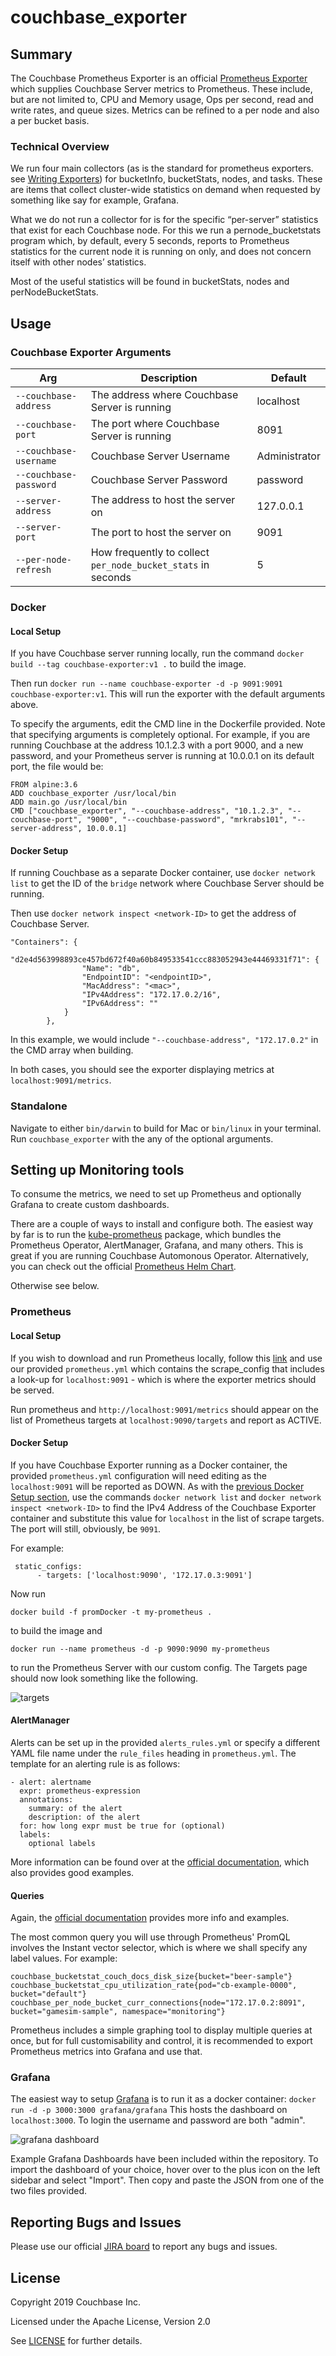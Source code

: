 # couchbase_exporter

## Summary

The Couchbase Prometheus Exporter is an official [Prometheus Exporter](https://prometheus.io/docs/instrumenting/exporters/) which supplies Couchbase Server metrics to Prometheus.
These include, but are not limited to, CPU and Memory usage, Ops per second, read and write rates, and queue sizes. 
Metrics can be refined to a per node and also a per bucket basis. 

### Technical Overview

We run four main collectors (as is the standard for prometheus exporters. see [Writing Exporters](https://prometheus.io/docs/instrumenting/writing_exporters/)) for bucketInfo, bucketStats, nodes, and tasks. These are items that collect cluster-wide statistics on demand when requested by something like say for example, Grafana. 

What we do not run a collector for is for the specific “per-server” statistics that exist for each Couchbase node. For this we run a pernode_bucketstats program which, by default, every 5 seconds, reports to Prometheus statistics for the current node it is running on only, and does not concern itself with other nodes’ statistics. 

Most of the useful statistics will be found in bucketStats, nodes and perNodeBucketStats. 

## Usage

### Couchbase Exporter Arguments
| Arg | Description | Default |
| ------- | ------- | ------------|
| `--couchbase-address` | The address where Couchbase Server is running | localhost  |
| `--couchbase-port` | The port where Couchbase Server is running | 8091  |
| `--couchbase-username` | Couchbase Server Username | Administrator |
| `--couchbase-password` | Couchbase Server Password | password |
| `--server-address` | The address to host the server on | 127.0.0.1 | 
| `--server-port` | The port to host the server on | 9091 |
| `--per-node-refresh` | How frequently to collect `per_node_bucket_stats` in seconds | 5 |

### Docker

#### Local Setup

If you have Couchbase server running locally, run the command `docker build --tag couchbase-exporter:v1 .` to build the image.

Then run `docker run --name couchbase-exporter -d -p 9091:9091 couchbase-exporter:v1`.
This will run the exporter with the default arguments above.

To specify the arguments, edit the CMD line in the Dockerfile provided. Note that specifying arguments is completely optional.
For example, if you are running Couchbase at the address 10.1.2.3 with a port 9000, and a new password, 
and your Prometheus server is running at 10.0.0.1 on its default port, the file would be:

```
FROM alpine:3.6
ADD couchbase_exporter /usr/local/bin
ADD main.go /usr/local/bin
CMD ["couchbase_exporter", "--couchbase-address", "10.1.2.3", "--couchbase-port", "9000", "--couchbase-password", "mrkrabs101", "--server-address", 10.0.0.1]
```
#### Docker Setup

If running Couchbase as a separate Docker container, use `docker network list` to 
get the ID of the `bridge` network where Couchbase Server should be running.

Then use `docker network inspect <network-ID>` to get the address of Couchbase Server.

```
"Containers": {
            "d2e4d563998893ce457bd672f40a60b849533541ccc883052943e44469331f71": {
                "Name": "db",
                "EndpointID": "<endpointID>",
                "MacAddress": "<mac>",
                "IPv4Address": "172.17.0.2/16",
                "IPv6Address": ""
            }
        },
```

In this example, we would include `"--couchbase-address", "172.17.0.2"` in the CMD array when building.

In both cases, you should see the exporter displaying metrics at `localhost:9091/metrics`.

### Standalone
Navigate to either `bin/darwin` to build for Mac or `bin/linux` in your terminal.
Run `couchbase_exporter` with the any of the optional arguments.

## Setting up Monitoring tools

To consume the metrics, we need to set up Prometheus and optionally Grafana to create custom dashboards.

There are a couple of ways to install and configure both. 
The easiest way by far is to run the [kube-prometheus](https://github.com/coreos/kube-prometheus) package, which bundles 
the Prometheus Operator, AlertManager, Grafana, and many others. This is great if you are running Couchbase Automonous Operator.
Alternatively, you can check out the official [Prometheus Helm Chart](https://github.com/helm/charts/tree/master/stable/prometheus).  

Otherwise see below.

### Prometheus

#### Local Setup

If you wish to download and run Prometheus locally, follow this [link](https://prometheus.io/download/) and 
use our provided `prometheus.yml` which contains the scrape_config that includes a look-up for `localhost:9091` - 
which is where the exporter metrics should be served.

Run prometheus and `http://localhost:9091/metrics` should appear on the list of Prometheus targets at `localhost:9090/targets` 
and report as ACTIVE.

#### Docker Setup

If you have Couchbase Exporter running as a Docker container, the provided `prometheus.yml` configuration will need editing
as the `localhost:9091` will be reported as DOWN. As with the [previous Docker Setup section](#docker-setup), use the commands
`docker network list` and `docker network inspect <network-ID>` to find the IPv4 Address of the Couchbase Exporter container and 
substitute this value for `localhost` in the list of scrape targets. The port will still, obviously, be `9091`.

For example:
```
 static_configs:
      - targets: ['localhost:9090', '172.17.0.3:9091']
```
Now run 

`docker build -f promDocker -t my-prometheus .` 

to build the image and

`docker run --name prometheus -d -p 9090:9090 my-prometheus` 

to run the Prometheus Server with our custom config.
The Targets page should now look something like the following.

![targets](img/targets.png)

#### AlertManager

Alerts can be set up in the provided `alerts_rules.yml` or specify a different YAML file name under the 
`rule_files` heading in `prometheus.yml`. The template for an alerting rule is as follows:

```
- alert: alertname
  expr: prometheus-expression
  annotations:
    summary: of the alert
    description: of the alert
  for: how long expr must be true for (optional)
  labels:
    optional labels
```

More information can be found over at the [official documentation](https://prometheus.io/docs/alerting/overview/), 
which also provides good examples. 

#### Queries

Again, the [official documentation](https://prometheus.io/docs/prometheus/latest/querying/basics/) provides more info and
examples.

The most common query you will use through Prometheus' PromQL involves the Instant vector selector, which is where 
we shall specify any label values. For example:

```
couchbase_bucketstat_couch_docs_disk_size{bucket="beer-sample"}
couchbase_bucketstat_cpu_utilization_rate{pod="cb-example-0000", bucket="default"}
couchbase_per_node_bucket_curr_connections{node="172.17.0.2:8091", bucket="gamesim-sample", namespace="monitoring"}
```

Prometheus includes a simple graphing tool to display multiple queries at once, but for full
customisability and control, it is recommended to export Prometheus metrics into Grafana and use that. 

### Grafana

The easiest way to setup [Grafana](https://github.com/grafana/grafana) is to run it as a docker container:
`docker run -d -p 3000:3000 grafana/grafana`
This hosts the dashboard on `localhost:3000`. To login the username and password are both "admin".

![grafana dashboard](img/grafana.png)

Example Grafana Dashboards have been included within the repository. To import the dashboard of your choice, 
hover over to the plus icon on the left sidebar and select "Import". Then copy and paste the JSON from 
one of the two files provided.


## Reporting Bugs and Issues
Please use our official [JIRA board](https://issues.couchbase.com/projects/PE/issues/?filter=allopenissues) to report any bugs and issues. 

## License

Copyright 2019 Couchbase Inc.

Licensed under the Apache License, Version 2.0

See [LICENSE](https://github.com/couchbase/couchbase_exporter/blob/master/LICENSE) for further details.
